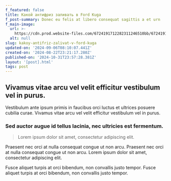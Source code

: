 ```yaml
---
f_featured: false
title: Какой антифриз заливать в Ford Kuga
f_post-summary: Donec eu felis at libero consequat sagittis a et urn
f_main-image:
  url: >-
    https://cdn.prod.website-files.com/6724191712282311246510bb/672419171228231124651232_post-4.jpg
  alt: null
slug: kakoy-antifriz-zalivat-v-ford-kuga
updated-on: '2024-09-06T08:10:07.441Z'
created-on: '2024-08-22T23:21:17.280Z'
published-on: '2024-10-31T23:57:28.381Z'
layout: '[post].html'
tags: post
---
```


Vivamus vitae arcu vel velit efficitur vestibulum vel in purus.
---------------------------------------------------------------

Vestibulum ante ipsum primis in faucibus orci luctus et ultrices posuere cubilia curae. Vivamus vitae arcu vel velit efficitur vestibulum vel in purus.

### Sed auctor augue id tellus lacinia, nec ultricies est fermentum.

> Lorem ipsum dolor sit amet, consectetur adipiscing elit.

Praesent nec orci at nulla consequat congue ut non arcu. Praesent nec orci at nulla consequat congue ut non arcu. Lorem ipsum dolor sit amet, consectetur adipiscing elit.

Fusce aliquet turpis at orci bibendum, non convallis justo tempor. Fusce aliquet turpis at orci bibendum, non convallis justo tempor.
